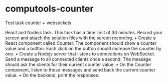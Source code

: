 # computools-counter

Test task counter + websockets

React and Nodejs task. This task has a time limit of 30 minutes.
Record your screen and attach the solution files with the screen recording.
• Create a React component called Counter. The component should show a counter value and a button. Each click on the button should increase the counter by one.
• Create a Nodejs server that listens to connections on WebSocket. Send a message to all connected clients once a second. The message should ask the clients for their current counter value.
• On the Counter component, listen to these messages and send back the current counter value.
• On the backend, print the responses.
